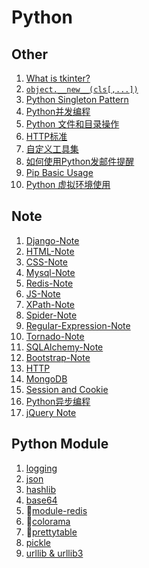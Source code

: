 # Python

## Other

1. [What is tkinter?](Other/tkinter.md)
2. [`object.__new__(cls[,...])`](Other/__new__.md)
3. [Python Singleton Pattern](Other/singleton-pattern.md)
4. [Python并发编程](Other/multiple_thread.md)
5. [Python 文件和目录操作](Other/file-operation.md)
6. [HTTP标准](Other/http.md)
7. [自定义工具集](Other/utils.py)
8. [如何使用Python发邮件提醒](Other/mail-python.md)
9. [Pip Basic Usage](Other/pip_usage.md)
10. [Python 虚拟环境使用](Other/virtualenv_usage.md)

## Note

1. [Django-Note](Note/django.md)
2. [HTML-Note](Note/html-core-basics.md)
3. [CSS-Note](Note/css-core-basics.md)
4. [Mysql-Note](Note/mysql-basics.md)
5. [Redis-Note](Note/redis-basics.md)
6. [JS-Note](Note/js-note.md)
7. [XPath-Note](Note/XPath-Note.md)
8. [Spider-Note](Note/spider.md)
9. [Regular-Expression-Note](Note/regular_expression.md)
10. [Tornado-Note](Note/tornado-note.md)
11. [SQLAlchemy-Note](Note/sqlalchemy-note.md)
12. [Bootstrap-Note](Note/bootstrap-note.md)
13. [HTTP](Note/http_protocol.md)
14. [MongoDB](Note/mongodb-note.md)
15. [Session and Cookie](Note/session_cookie.md)
16. [Python异步编程](Note/async_programming.md)
17. [jQuery Note](Note/jquery-note.md)

## Python Module
1. [logging](Python-module/module-logging.md)
2. [json](Python-module/module-json.md)
3. [hashlib](Python-module/module-hashlib.md)
4. [base64](Python-module/module-hashlib.md)
5. :large_blue_circle:[module-redis](Python-module/redis-py-connect.md)
6. :large_blue_circle:[colorama](Python-module/module-colorama.md)
7. :large_blue_circle:[prettytable](Python-module/module-prettytable.md)
8. [pickle](Python-module/module-pickle.md)
9. [urllib & urllib3](Python-module/module-urllib-urllib3.md)



